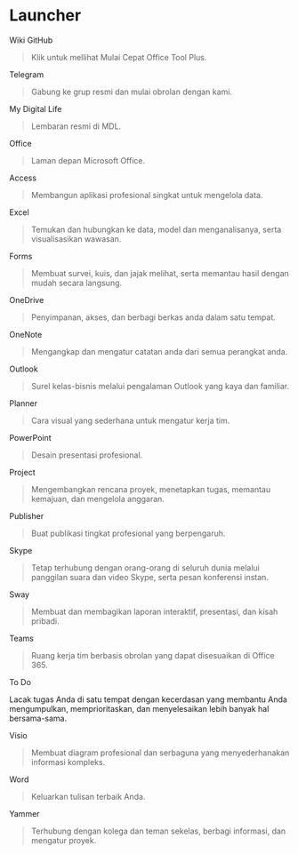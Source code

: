 # Launcher

Wiki GitHub
> Klik untuk mellihat Mulai Cepat Office Tool Plus.

Telegram
> Gabung ke grup resmi dan mulai obrolan dengan kami.

My Digital Life
> Lembaran resmi di MDL.

Office
> Laman depan Microsoft Office.

Access
> Membangun aplikasi profesional singkat untuk mengelola data.

Excel
> Temukan dan hubungkan ke data, model dan menganalisanya, serta visualisasikan wawasan.

Forms
> Membuat survei, kuis, dan jajak melihat, serta memantau hasil dengan mudah secara langsung.

OneDrive
> Penyimpanan, akses, dan berbagi berkas anda dalam satu tempat.

OneNote
> Mengangkap dan mengatur catatan anda dari semua perangkat anda.

Outlook
> Surel kelas-bisnis melalui pengalaman Outlook yang kaya dan familiar.

Planner
> Cara visual yang sederhana untuk mengatur kerja tim.

PowerPoint
> Desain presentasi profesional.

Project
> Mengembangkan rencana proyek, menetapkan tugas, memantau kemajuan, dan mengelola anggaran.

Publisher
> Buat publikasi tingkat profesional yang berpengaruh.

Skype
> Tetap terhubung dengan orang-orang di seluruh dunia melalui panggilan suara dan video Skype, serta pesan konferensi instan.

Sway
> Membuat dan membagikan laporan interaktif, presentasi, dan kisah pribadi.

Teams
> Ruang kerja tim berbasis obrolan yang dapat disesuaikan di Office 365.

To Do
> 
Lacak tugas Anda di satu tempat dengan kecerdasan yang membantu Anda mengumpulkan, memprioritaskan, dan menyelesaikan lebih banyak hal bersama-sama.

Visio
> Membuat diagram profesional dan serbaguna yang menyederhanakan informasi kompleks.

Word
> Keluarkan tulisan terbaik Anda.

Yammer
> Terhubung dengan kolega dan teman sekelas, berbagi informasi, dan mengatur proyek.
